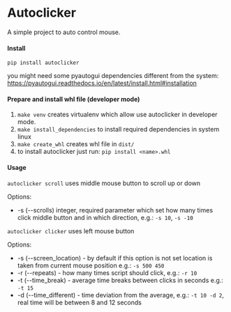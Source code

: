 # Autoclicker
A simple project to auto control mouse.

#### Install
``pip install autoclicker``

you might need some pyautogui dependencies different from the system: https://pyautogui.readthedocs.io/en/latest/install.html#installation

#### Prepare and install whl file (developer mode)
1. ``make venv`` creates virtualenv which allow use autoclicker in developer mode.
2. ``make install_dependencies`` to install required dependencies in system linux
3. ``make create_whl`` creates whl file in ``dist/``
4. to install autoclicker just run: ``pip install <name>.whl``


#### Usage
``autoclicker scroll`` uses middle mouse button to scroll up or down

Options:
* -s (--scrolls) integer, required parameter which set how many times click middle button and in which direction, e.g.: ``-s 10``, ``-s -10``

``autoclicker clicker`` uses left mouse button

Options:
* -s (--screen_location) - by default if this option is not set location is taken from current mouse position e.g.: ``-s 500 450``
* -r (--repeats) - how many times script should click, e.g.: ``-r 10``
* -t (--time_break) - average time breaks between clicks in seconds e.g.: ``-t 15``
* -d (--time_different) - time deviation from the average, e.g.: ``-t 10 -d 2``, real time will be between 8 and 12 seconds
